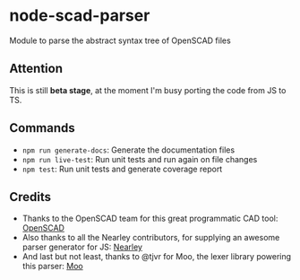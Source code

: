 # node-scad-parser
Module to parse the abstract syntax tree of OpenSCAD files

## Attention
This is still **beta stage**, at the moment I'm busy porting the code from JS to TS.

## Commands
* ```npm run generate-docs```: Generate the documentation files
* ```npm run live-test```: Run unit tests and run again on file changes
* ```npm test```: Run unit tests and generate coverage report

## Credits
* Thanks to the OpenSCAD team for this great programmatic CAD tool: [OpenSCAD](https://github.com/openscad/openscad)
* Also thanks to all the Nearley contributors, for supplying an awesome parser generator for JS: [Nearley](https://github.com/Hardmath123/nearley/)
* And last but not least, thanks to @tjvr for Moo, the lexer library powering this parser: [Moo](https://github.com/tjvr/moo/)
